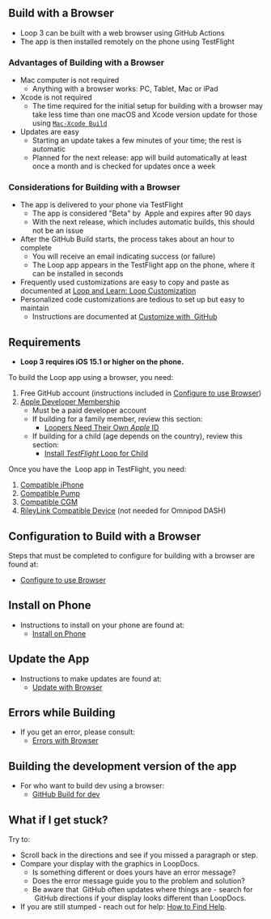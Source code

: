 ## Build with a Browser

* <span translate="no">Loop 3</span>&nbsp;can be built with a web browser using <span translate="no">GitHub Actions</span>
* The app is then installed remotely on the phone using <span translate="no">TestFlight</span>

### Advantages of Building with a Browser

* Mac computer is not required
    * Anything with a browser works: PC, Tablet, Mac or iPad
* Xcode is not required
    * The time required for the initial setup for building with a browser may take less time than one macOS and Xcode version update for those using [`Mac-Xcode Build`](../build/overview.md)
* Updates are easy
    * Starting an update takes a few minutes of your time; the rest is automatic
    * Planned for the next release: app will build automatically at least once a month and is checked for updates once a week

### Considerations for Building with a Browser

* The app is delivered to your phone via&nbsp;<span translate="no">TestFlight</span>
    * The app is considered "Beta" by &nbsp;<span translate="no">Apple</span>&nbsp;and expires after 90 days
    * With the next release, which includes automatic builds, this should not be an issue
* After the&nbsp;<span translate="no">GitHub Build</span>&nbsp;starts, the process takes about an hour to complete
    * You will receive an email indicating success (or failure)
    * The&nbsp;<span translate="no">Loop</span>&nbsp;app appears in the&nbsp;<span translate="no">TestFlight</span>&nbsp;app on the phone, where it can be installed in seconds
* Frequently used customizations are easy to copy and paste as documented at [Loop and Learn: Loop Customization](https://www.loopandlearn.org/custom-code#custom-list)
* Personalized code customizations are tedious to set up but easy to maintain
    * Instructions are documented at [Customize with &nbsp;<span translate="no">GitHub</span>](../gh-actions/gh-customize.md)


## Requirements

* **Loop 3 requires iOS 15.1 or higher on the phone.**

To build the&nbsp;<span translate="no">Loop</span>&nbsp;app using a browser, you need:

1. Free&nbsp;<span translate="no">GitHub</span>&nbsp;account (instructions included in [Configure to use Browser](gh-first-time.md))
1. [<span translate="no">Apple</span>&nbsp;Developer Membership](../build/apple-developer.md)
    * Must be a paid developer account
    * If building for a family member, review this section:
        * [Loopers Need Their Own *Apple* ID](../build/apple-developer.md#loopers-need-their-own-apple-id)
    * If building for a child (age depends on the country), review this section:
        * [Install *TestFlight* Loop for Child](../gh-actions/gh-deploy.md#install-testflight-loop-for-child)

Once you have the &nbsp;<span translate="no">Loop</span>&nbsp;app in TestFlight, you need:

1. [Compatible iPhone](../build/phone.md)
1. [Compatible Pump](../build/pump.md)
1. [Compatible CGM](../build/cgm.md)
1. [RileyLink Compatible Device](../build/rileylink.md) (not needed for Omnipod DASH)

## Configuration to Build with a Browser

Steps that must be completed to configure for building with a browser are found at:

* [Configure to use Browser](gh-first-time.md)

## Install on Phone

* Instructions to install on your phone are found at:
    * [Install on Phone](gh-deploy.md)

## Update the App

* Instructions to make updates are found at:
    * [Update with Browser](gh-update.md)

## Errors while Building

* If you get an error, please consult:
    * [Errors with Browser](gh-errors.md)

## Building the development version of the app

* For who want to build dev using a browser:
    * [GitHub Build for dev](gh-update.md#github-build-for-dev)

## What if I get stuck?

Try to:

* Scroll back in the directions and see if you missed a paragraph or step.
* Compare your display with the graphics in LoopDocs.
    * Is something different or does yours have an error message?
    * Does the error message guide you to the problem and solution?
    * Be aware that &nbsp;<span translate="no">GitHub</span>&nbsp;often updates where things are - search for &nbsp;<span translate="no">GitHub</span>&nbsp;directions if your display looks different than LoopDocs.
* If you are still stumped - reach out for help: [How to Find Help](../intro/loopdocs-how-to.md#how-to-find-help).

